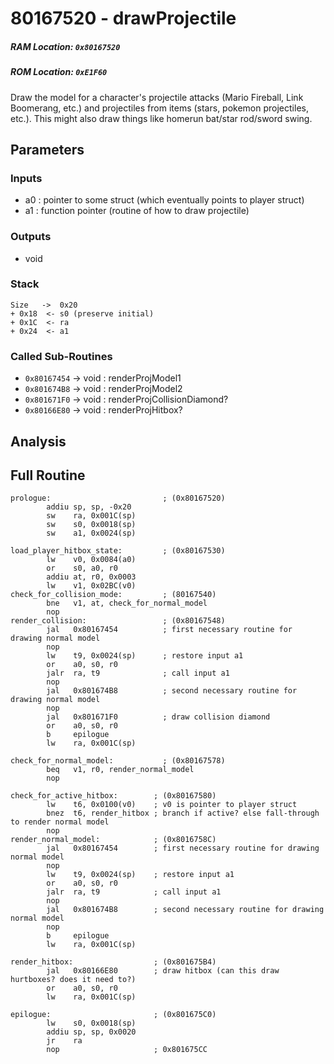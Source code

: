 # 80167520 - drawProjectile
##### RAM Location: `0x80167520`
##### ROM Location: `0xE1F60`

Draw the model for a character's projectile attacks (Mario Fireball, Link Boomerang, etc.) and projectiles from items (stars, pokemon projectiles, etc.).
This might also draw things like homerun bat/star rod/sword swing.

## Parameters
### Inputs
* a0 : pointer to some struct (which eventually points to player struct)
* a1 : function pointer (routine of how to draw projectile)
### Outputs
* void

### Stack
```
Size   ->  0x20
+ 0x18  <- s0 (preserve initial)
+ 0x1C  <- ra
+ 0x24  <- a1
```

### Called Sub-Routines
* `0x80167454` -> void : renderProjModel1
* `0x801674B8` -> void : renderProjModel2
* `0x801671F0` -> void : renderProjCollisionDiamond?
* `0x80166E80` -> void : renderProjHitbox?

## Analysis

## Full Routine
```Assembly
prologue:                         ; (0x80167520)
        addiu sp, sp, -0x20
        sw    ra, 0x001C(sp)
        sw    s0, 0x0018(sp)
        sw    a1, 0x0024(sp)

load_player_hitbox_state:         ; (0x80167530)
        lw    v0, 0x0084(a0)
        or    s0, a0, r0
        addiu at, r0, 0x0003
        lw    v1, 0x02BC(v0)
check_for_collision_mode:         ; (80167540)
        bne   v1, at, check_for_normal_model
        nop
render_collision:                 ; (0x80167548)
        jal   0x80167454          ; first necessary routine for drawing normal model
        nop
        lw    t9, 0x0024(sp)      ; restore input a1
        or    a0, s0, r0
        jalr  ra, t9              ; call input a1
        nop
        jal   0x801674B8          ; second necessary routine for drawing normal model
        nop
        jal   0x801671F0          ; draw collision diamond
        or    a0, s0, r0
        b     epilogue
        lw    ra, 0x001C(sp)

check_for_normal_model:           ; (0x80167578)
        beq   v1, r0, render_normal_model
        nop

check_for_active_hitbox:        ; (0x80167580)
        lw    t6, 0x0100(v0)    ; v0 is pointer to player struct
        bnez  t6, render_hitbox ; branch if active? else fall-through to render normal model
        nop
render_normal_model:            ; (0x8016758C)
        jal   0x80167454        ; first necessary routine for drawing normal model
        nop
        lw    t9, 0x0024(sp)    ; restore input a1
        or    a0, s0, r0
        jalr  ra, t9            ; call input a1
        nop
        jal   0x801674B8        ; second necessary routine for drawing normal model
        nop
        b     epilogue
        lw    ra, 0x001C(sp)

render_hitbox:                  ; (0x801675B4)
        jal   0x80166E80        ; draw hitbox (can this draw hurtboxes? does it need to?)
        or    a0, s0, r0
        lw    ra, 0x001C(sp)

epilogue:                       ; (0x801675C0)
        lw    s0, 0x0018(sp)
        addiu sp, sp, 0x0020
        jr    ra
        nop                     ; 0x801675CC
```
